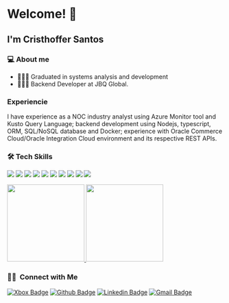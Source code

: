 # Welcome! 👋
## I'm Cristhoffer Santos


### 💻 About me
 
* 👨🏽‍🎓 Graduated in systems analysis and development
* 👨🏾‍💻 Backend Developer at JBQ Global.

### Experiencie

I have experience as a NOC industry analyst using Azure Monitor tool and Kusto Query Language; backend development using Nodejs, typescript, ORM, SQL/NoSQL database and Docker; experience with Oracle Commerce Cloud/Oracle Integration Cloud environment and its respective REST APIs.
 
### 🛠  Tech Skills
<p>
 <img src="https://img.shields.io/badge/JavaScript-F7DF1E?style=for-the-badge&logo=javascript&logoColor=black">
 <img src="https://img.shields.io/badge/TypeScript-007ACC?style=for-the-badge&logo=typescript&logoColor=white">
 <img src="https://img.shields.io/badge/Node.js-43853D?style=for-the-badge&logo=node.js&logoColor=white">
 <img src="https://img.shields.io/badge/-jest-%23C21325?style=for-the-badge&logo=jest&logoColor=white">
 <img src="https://img.shields.io/badge/docker-%230db7ed.svg?style=for-the-badge&logo=docker&logoColor=white">
 <img src="https://img.shields.io/badge/redis-%23DD0031.svg?style=for-the-badge&logo=redis&logoColor=white">
 <img src="https://img.shields.io/badge/mysql-%2300f.svg?style=for-the-badge&logo=mysql&logoColor=white">
 <img src="https://img.shields.io/badge/postgres-%23316192.svg?style=for-the-badge&logo=postgresql&logoColor=white">
 <img src="https://img.shields.io/badge/Microsoft_Azure-0089D6?style=for-the-badge&logo=microsoft-azure&logoColor=white">
 <img src="https://img.shields.io/badge/Postman-FF6C37?style=for-the-badge&logo=postman&logoColor=white">

<p>
<a href="https://github.com/AVS1508">
  <img height="180em" src="https://github-readme-stats.vercel.app/api?username=cristhoffer-nunes&show_icons=true&theme=radical" />
  <img height="180em" src="https://github-readme-stats-eight-theta.vercel.app/api/top-langs/?username=cristhoffer-nunes&theme=radical&layout=compact&exclude_lang=java+r" />
</a>
</p>
 
<h3> 🤝🏻 &nbsp;Connect with Me </h3>

[![Xbox Badge](https://img.shields.io/badge/xbox-%23107C10.svg?style=for-the-badge&logo=xbox&logoColor=white)](https://account.xbox.com/pt-BR/Profile?xr=shellnav)
[![Github Badge](https://img.shields.io/badge/GitHub-100000?style=for-the-badge&logo=github&logoColor=whitelink=https://github.com/cristhoffer-nunes)](https://github.com/cristhoffer-nunes)
[![Linkedin Badge](https://img.shields.io/badge/LinkedIn-0077B5?style=for-the-badge&logo=linkedin&logoColor=white&link=https://www.linkedin.com/in/cristhoffer-nunes)](https://www.linkedin.com/in/cristhoffer-nunes)
[![Gmail Badge](https://img.shields.io/badge/Gmail-D14836?style=for-the-badge&logo=gmail&logoColor=white&link=mailto:cristhoffer.nunes.santos@gmail.com)](mailto:cristhoffer.nunes.santos@gmail.com)

 
